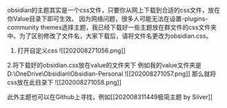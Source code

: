 obsidian的主题其实是一个css文件，只要你从网上下载到合适的css文件，放在你Value目录下即可生效。
因为网络问题，很多人可能无法在设置-plugins-community themes选择主题，我已经下载好一些主题放在群文件的css文件夹中。为了区别修改了文件名，大家下载后，请将文件名更改为obsidian.css。
1. 打开自定义css
![[202008271056.png]]

2.将下载好的obsidian.css放在value的文件夹下
例如我的value文件夹是D:\OneDrive\Obsidian\Obsidian-Personal
![[202008271057.png]]
那么就将css放在此目录下
![[202008271058.png]]


此外主题也可以在Github上寻找，例如[[202008311449极简主题 by Silver]]